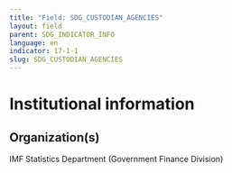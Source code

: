 ```yaml
---
title: "Field: SDG_CUSTODIAN_AGENCIES"
layout: field
parent: SDG_INDICATOR_INFO
language: en
indicator: 17-1-1
slug: SDG_CUSTODIAN_AGENCIES
---
```

# Institutional information

## Organization(s)

IMF Statistics Department (Government Finance Division)